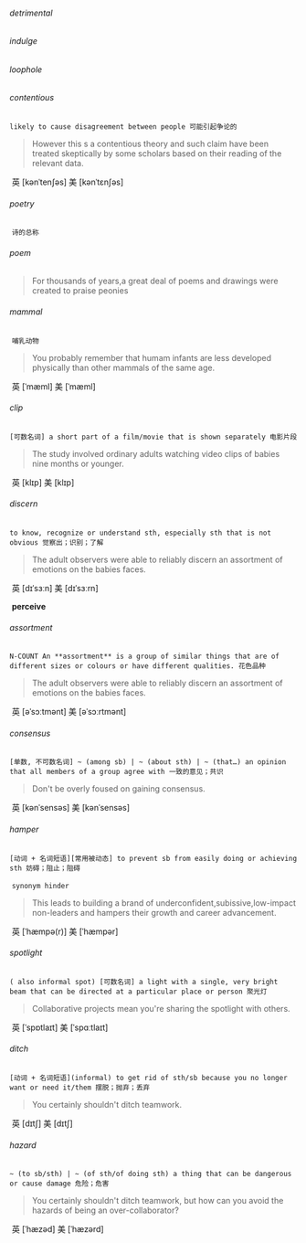 ###### detrimental

###### indulge

###### loophole

###### contentious

​	`likely to cause disagreement between people 可能引起争论的`

> However this s a contentious theory and such claim have been treated skeptically by some scholars based on their reading of the relevant data.

​	英 [kənˈtenʃəs]   美 [kənˈtɛnʃəs] 

###### poetry

​	`诗的总称`

###### poem

> For thousands of years,a great deal of poems and drawings were created to praise peonies

###### mammal

​	`哺乳动物`

> You probably remember that humam infants are less developed physically than other mammals of the same age.

​	英 [ˈmæml]   美 [ˈmæml] 

###### clip

​	`[可数名词] a short part of a film/movie that is shown separately 电影片段`

> The study involved ordinary adults watching video clips of babies nine months or younger.

​	英 [klɪp]   美 [klɪp] 

###### discern

​	`to know, recognize or understand sth, especially sth that is not obvious 觉察出；识别；了解`

> The adult observers were able to reliably discern an assortment of emotions on the babies faces.

​	英 [dɪˈsɜːn]   美 [dɪˈsɜːrn] 

​	**perceive**

###### assortment

​	`N-COUNT An **assortment** is a group of similar things that are of different sizes or colours or have different qualities. 花色品种`

> The adult observers were able to reliably discern an assortment of emotions on the babies faces.

​	英 [əˈsɔːtmənt]   美 [əˈsɔːrtmənt] 

###### consensus

​	`[单数, 不可数名词] ~ (among sb) | ~ (about sth) | ~ (that…) an opinion that all members of a group agree with 一致的意见；共识`

> Don't be overly foused on gaining consensus.

​	英 [kənˈsensəs]   美 [kənˈsensəs] 

###### hamper

​	`[动词 + 名词短语][常用被动态] to prevent sb from easily doing or achieving sth 妨碍；阻止；阻碍`

​	`synonym hinder`

> This leads to building a brand of underconfident,subissive,low-impact non-leaders and hampers their growth and career advancement.

​	英 [ˈhæmpə(r)]   美 [ˈhæmpər] 

###### spotlight

​	`( also informal spot) [可数名词] a light with a single, very bright beam that can be directed at a particular place or person 聚光灯`

> Collaborative projects mean you're sharing the spotlight with others.

​	英 [ˈspɒtlaɪt]   美 [ˈspɑːtlaɪt] 

###### ditch

​	`[动词 + 名词短语](informal) to get rid of sth/sb because you no longer want or need it/them 摆脱；抛弃；丢弃`

> You certainly shouldn't ditch teamwork.

​	英 [dɪtʃ]   美 [dɪtʃ] 

###### hazard

​	`~ (to sb/sth) | ~ (of sth/of doing sth) a thing that can be dangerous or cause damage 危险；危害`

> You certainly shouldn't ditch teamwork, but how can you avoid the hazards of being an over-collaborator?

​	英 [ˈhæzəd]   美 [ˈhæzərd] 

